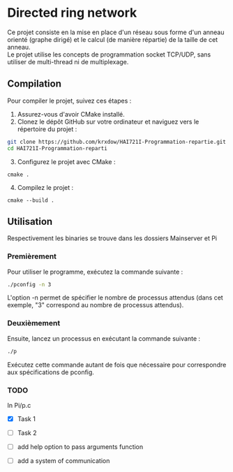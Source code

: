 # Directed ring network
Ce projet consiste en la mise en place d'un réseau sous forme d'un anneau orienté (graphe dirigé) 
et le calcul (de manière répartie) de la taille de cet anneau.  
Le projet utilise les concepts de programmation socket TCP/UDP, sans utiliser de multi-thread ni de multiplexage.
## Compilation

Pour compiler le projet, suivez ces étapes :

1. Assurez-vous d'avoir CMake installé.
2. Clonez le dépôt GitHub sur votre ordinateur et naviguez vers le répertoire du projet :
```bash
git clone https://github.com/krxdow/HAI721I-Programmation-repartie.git
cd HAI721I-Programmation-reparti
 ```
3. Configurez le projet avec CMake :
```
cmake .
```
4. Compilez le projet :
 ```
cmake --build .
 ```

## Utilisation
Respectivement les binaries se trouve dans les dossiers Mainserver et Pi

### Premièrement

Pour utiliser le programme, exécutez la commande suivante :

```bash
./pconfig -n 3
```
L'option -n permet de spécifier le nombre de processus attendus (dans cet exemple, "3" correspond au nombre de processus attendus).

### Deuxièmement

Ensuite, lancez un processus en exécutant la commande suivante :
```bash
./p
```
Exécutez cette commande autant de fois que nécessaire pour correspondre aux spécifications de pconfig.

### TODO
In Pi/p.c  

- [x] Task 1
- [ ] Task 2

- [ ] add help option to pass arguments function  
- [ ] add a system of communication  
